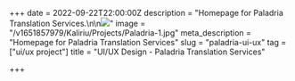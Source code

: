 +++
date = 2022-09-22T22:00:00Z
description = "Homepage for Paladria Translation Services.\n\n![](https://res.cloudinary.com/ddtcgm4kc/image/upload/v1663951784/Kaliriu/Projects/Paladria-2-Homepage.png)"
image = "/v1651857979/Kaliriu/Projects/Paladria-1.jpg"
meta_description = "Homepage for Paladria Translation Services"
slug = "paladria-ui-ux"
tag = ["ui/ux project"]
title = "UI/UX Design - Paladria Translation Services"

+++
